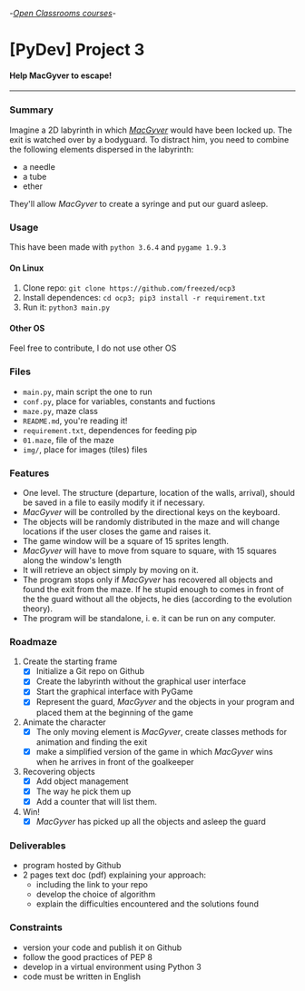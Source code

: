 -[_Open Classrooms courses_](https://openclassrooms.com/projects/aidez-macgyver-a-sechapper)-

# [PyDev] Project 3

#### Help MacGyver to escape!

----

### Summary

Imagine a 2D labyrinth in which _[MacGyver](https://en.wikipedia.org/wiki/MacGyver_(1985_TV_series))_ would have been locked up.
The exit is watched over by a bodyguard. To distract him, you need to
combine the following elements dispersed in the labyrinth:

* a needle
* a tube
* ether

They'll allow _MacGyver_ to create a syringe and put our guard asleep.

### Usage

This have been made with `python 3.6.4` and `pygame 1.9.3`

#### On Linux

1. Clone repo: `git clone https://github.com/freezed/ocp3`
2. Install dependences: `cd ocp3; pip3 install -r requirement.txt`
3. Run it: `python3 main.py`

#### Other OS

Feel free to contribute, I do not use other OS

### Files

* `main.py`, main script the one to run
* `conf.py`, place for variables, constants and fuctions
* `maze.py`, maze class
* `README.md`, you're reading it!
* `requirement.txt`, dependences for feeding pip
* `01.maze`, file of the maze
* `img/`, place for images (tiles) files

### Features

* One level. The structure (departure, location of the walls, arrival),
should be saved in a file to easily modify it if necessary.
* _MacGyver_ will be controlled by the directional keys on the keyboard.
* The objects will be randomly distributed in the maze and will change
locations if the user closes the game and raises it.
* The game window will be a square of 15 sprites length.
* _MacGyver_ will have to move from square to square, with 15 squares along
the window's length
* It will retrieve an object simply by moving on it.
* The program stops only if _MacGyver_ has recovered all objects and found
the exit from the maze. If he stupid enough to comes in front of the the
guard without all the objects, he dies (according to the evolution theory).
* The program will be standalone, i. e. it can be run on any computer.

### Roadmaze

1. Create the starting frame
    * [x] Initialize a Git repo on Github
    * [x] Create the labyrinth without the graphical user interface
    * [x] Start the graphical interface with PyGame
    * [x] Represent the guard, _MacGyver_ and the objects in your program
    and placed them at the beginning of the game
2. Animate the character
    * [x] The only moving element is _MacGyver_, create classes methods for
    animation and finding the exit
    * [x] make a simplified version of the game in which _MacGyver_ wins
    when he arrives in front of the goalkeeper
3. Recovering objects
    * [x] Add object management
    * [x] The way he pick them up
    * [x] Add a counter that will list them.
4. Win!
    * [x] _MacGyver_ has picked up all the objects and asleep the guard

### Deliverables

* program hosted by Github
* 2 pages text doc (pdf) explaining your approach:
    * including the link to your repo
    * develop the choice of algorithm
    * explain the difficulties encountered and the solutions found

### Constraints

* version your code and publish it on Github
* follow the good practices of PEP 8
* develop in a virtual environment using Python 3
* code must be written in English
